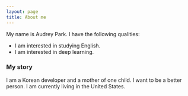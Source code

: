 ```yaml
---
layout: page
title: About me
---
```


My name is Audrey Park. I have the following qualities:

- I am interested in studying English.
- I am interested in deep learning.

### My story

I am a Korean developer and a mother of one child. I want to be a better person. I am currently living in the United States.
